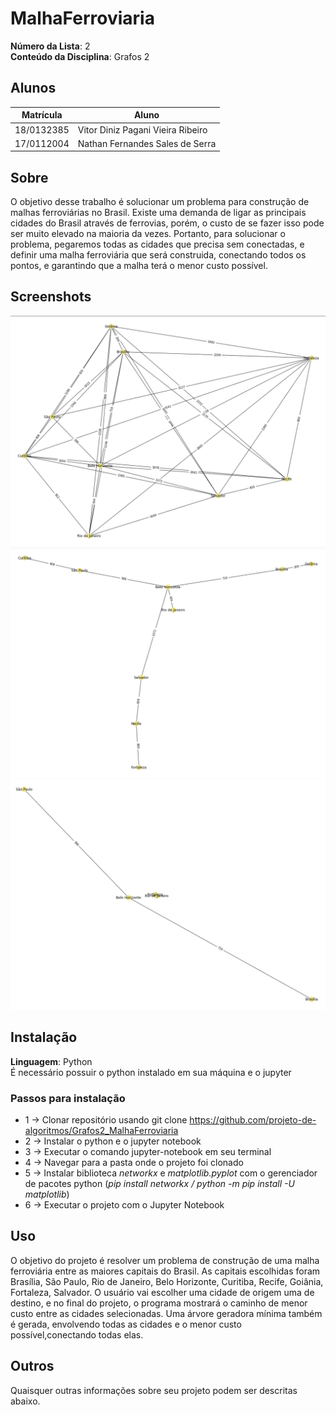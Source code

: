 

# MalhaFerroviaria

**Número da Lista**: 2<br>
**Conteúdo da Disciplina**: Grafos 2<br>

## Alunos
|Matrícula | Aluno |
| -- | -- |
| 18/0132385  |  Vitor Diniz Pagani Vieira Ribeiro |
| 17/0112004  |  Nathan Fernandes Sales de Serra |

## Sobre 
O objetivo desse trabalho é solucionar um problema para construção de malhas ferroviárias no Brasil. Existe uma demanda de ligar as principais cidades do Brasil através de ferrovias, porém, o custo de se fazer isso pode ser muito elevado na maioria da vezes. Portanto, para solucionar o problema, pegaremos todas as cidades que precisa sem conectadas, e definir uma malha ferroviária que será construida, conectando todos os pontos, e garantindo que a malha terá o menor custo possível.

## Screenshots
<img src="/midias/Grafo.png" alt="Github" width="800"/>
<img src="/midias/Arvore.png" alt="Github" width="800"/>
<img src="/midias/Caminho.png" alt="Github" width="800"/>

## Instalação 
**Linguagem**: Python<br>
É necessário possuir o python instalado em sua máquina e o jupyter

### Passos para instalação
  *  1 -> Clonar repositório usando git clone https://github.com/projeto-de-algoritmos/Grafos2_MalhaFerroviaria
  *  2 -> Instalar o python e o jupyter notebook
  *  3 -> Executar o comando jupyter-notebook em seu terminal
  *  4 -> Navegar para a pasta onde o projeto foi clonado
  *  5 -> Instalar biblioteca _networkx_ e _matplotlib.pyplot_ com o gerenciador de pacotes python (_pip install networkx / python -m pip install -U matplotlib_)
  *  6 -> Executar o projeto com o Jupyter Notebook 

## Uso 
O objetivo do projeto é resolver um problema de construção de uma malha ferroviária entre as maiores capitais do Brasil. As capitais escolhidas foram Brasília, São Paulo, Rio de Janeiro, Belo Horizonte, Curitiba, Recife, Goiânia, Fortaleza, Salvador. O usuário vai escolher uma cidade de origem uma de destino, e no final do projeto, o programa mostrará o caminho de menor custo entre as cidades selecionadas. Uma árvore geradora mínima também é gerada, envolvendo todas as cidades e o menor custo possível,conectando todas elas.

## Outros 
Quaisquer outras informações sobre seu projeto podem ser descritas abaixo.




